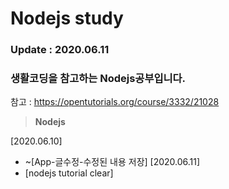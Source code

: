 # Nodejs study

### Update : 2020.06.11
### 생활코딩을 참고하는 Nodejs공부입니다.

참고 : https://opentutorials.org/course/3332/21028

> **Nodejs**

 [2020.06.10]
 - ~[App-글수정-수정된 내용 저장]
 [2020.06.11]
 - [nodejs tutorial clear]